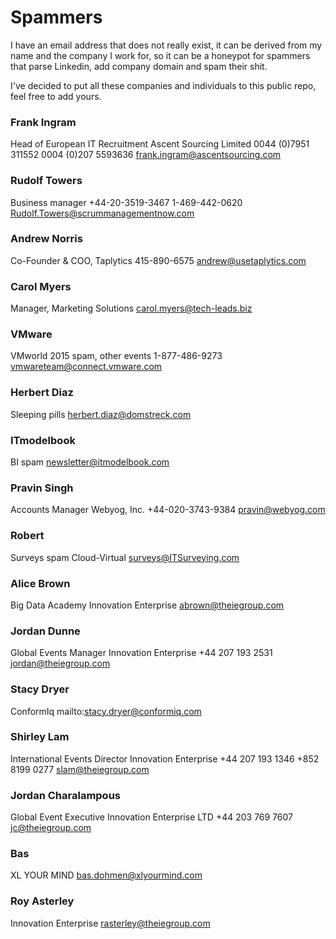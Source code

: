 Spammers
========

I have an email address that does not really exist, it can be derived from my name and the company I work for, so it can be a honeypot for spammers that parse Linkedin, add company domain and spam their shit.

I've decided to put all these companies and individuals to this public repo, feel free to add yours.


### Frank Ingram
Head of European IT Recruitment
Ascent Sourcing Limited
0044 (0)7951 311552
0004 (0)207 5593636
frank.ingram@ascentsourcing.com

### Rudolf Towers
Business manager
+44-20-3519-3467
1-469-442-0620
Rudolf.Towers@scrummanagementnow.com

### Andrew Norris
Co-Founder & COO, Taplytics
415-890-6575
andrew@usetaplytics.com

### Carol Myers
Manager, Marketing Solutions
carol.myers@tech-leads.biz

### VMware
VMworld 2015 spam, other events
1-877-486-9273 
vmwareteam@connect.vmware.com

### Herbert Diaz
Sleeping pills
herbert.diaz@domstreck.com

### ITmodelbook
BI spam
newsletter@itmodelbook.com

### Pravin Singh
Accounts Manager
Webyog, Inc.
+44-020-3743-9384
pravin@webyog.com

### Robert
Surveys spam
Cloud-Virtual
surveys@ITSurveying.com

### Alice Brown
Big Data Academy
Innovation Enterprise
abrown@theiegroup.com

### Jordan Dunne
Global Events Manager
Innovation Enterprise
+44 207 193 2531
jordan@theiegroup.com

### Stacy Dryer
ConformIq
mailto:stacy.dryer@conformiq.com

### Shirley Lam
International Events Director
Innovation Enterprise
+44 207 193 1346
+852 8199 0277
slam@theiegroup.com

### Jordan Charalampous
Global Event Executive
Innovation Enterprise LTD
+44 203 769 7607
jc@theiegroup.com

### Bas
XL YOUR MIND
bas.dohmen@xlyourmind.com

### Roy Asterley
Innovation Enterprise
rasterley@theiegroup.com


